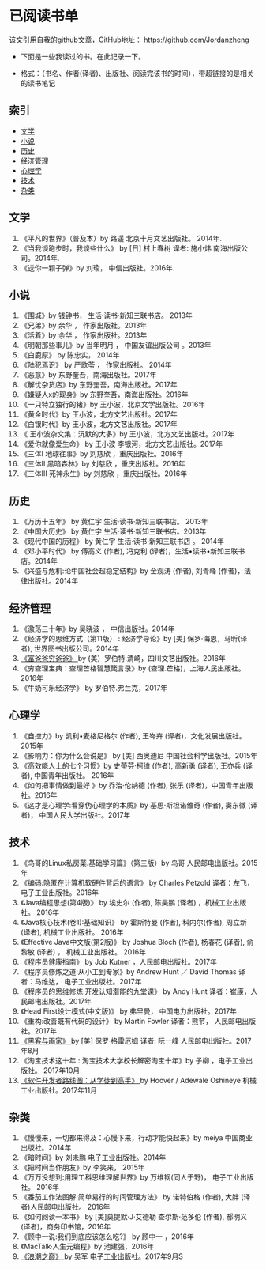 # 已阅读书单

该文引用自我的github文章，GitHub地址： [ https://github.com/Jordanzheng
](https://github.com/Jordanzheng)

  - 下面是一些我读过的书。在此记录一下。 

  - 格式：（书名、作者(译者)、出版社、阅读完该书的时间），带超链接的是相关的读书笔记 

##  索引

- [文学](#文学)
- [小说](#小说)
- [历史](#历史)
- [经济管理](#经济管理)
- [心理学](#心理学)
- [技术](#技术)
- [杂类](#杂类)  

<!-- more -->

##  文学

  1. 《平凡的世界》（普及本）by 路遥 北京十月文艺出版社。 2014年. 
  2. 《当我谈跑步时，我谈些什么》 by [日] 村上春树 译者: 施小炜 南海出版公司。2014年. 
  3. 《送你一颗子弹》by 刘瑜， 中信出版社。2016年. 

##  小说

  1. 《围城》by 钱钟书， 生活·读书·新知三联书店。 2013年 
  2. 《兄弟》by 余华 ， 作家出版社。2013年 
  3. 《活着》by 余华 ， 作家出版社。2013年 
  4. 《明朝那些事儿》by 当年明月 ， 中国友谊出版公司 。2013年 
  5. 《白鹿原》 by 陈忠实， 2014年 
  6. 《陆犯焉识》 by 严歌苓 ， 作家出版社。 2014年 
  7. 《恶意》by 东野奎吾，南海出版社。2017年 
  8. 《解忧杂货店》by 东野奎吾，南海出版社。2017年 
  9. 《嫌疑人x的现身》by 东野奎吾，南海出版社。2016年 
  10. 《一只特立独行的猪》by 王小波，北京文学出版社。2016年 
  11. 《黄金时代》by 王小波，北方文艺出版社。2017年 
  12. 《白银时代》by 王小波，北方文艺出版社。2017年 
  13. 《 王小波杂文集：沉默的大多》by 王小波，北方文艺出版社。2017年 
  14. 《爱你就像爱生命》 by 王小波 李银河，北方文艺出版社。2017年 
  15. 《三体I 地球往事》by 刘慈欣 ，重庆出版社。2016年 
  16. 《三体II 黑暗森林》by 刘慈欣 ，重庆出版社。2016年 
  17. 《三体III 死神永生》by 刘慈欣 ，重庆出版社。2016年 

##  历史

  1. 《万历十五年》 by 黄仁宇 生活·读书·新知三联书店。 2013年 
  2. 《中国大历史》 by 黄仁宇 生活·读书·新知三联书店。2013年 
  3. 《现代中国的历程》 by 黄仁宇 生活·读书·新知三联书店 。 2014年 
  4. 《邓小平时代》 by 傅高义 (作者),‎ 冯克利 (译者)，生活•读书•新知三联书店。2014年 
  5. 《兴盛与危机:论中国社会超稳定结构》by 金观涛 (作者),‎ 刘青峰 (作者)，法律出版社。2014年 

##  经济管理

  1. 《激荡三十年》by 吴晓波 ， 中信出版社。2014年 
  2. 《经济学的思维方式（第11版） : 经济学导论》by [美] 保罗·海恩，马昕(译者), 世界图书出版公司。2014年 
  3. [ 《富爸爸穷爸爸》 ](http://blog.csdn.net/zqh6516336520/article/details/53239839) by (美）罗伯特.清崎，四川文艺出版社。2016年 
  4. 《穷查理宝典：查理芒格智慧箴言录》by (查理.芒格)，上海人民出版社。 2016年 
  5. 《牛奶可乐经济学》 by 罗伯特.弗兰克，2017年 

##  心理学

  1. 《自控力》by 凯利•麦格尼格尔 (作者),‎ 王岑卉 (译者)，文化发展出版社。 2015年 
  2. 《影响力：你为什么会说是》 by [美] 西奥迪尼 中国社会科学出版社。2015年 
  3. 《高效能人士的七个习惯》by 史蒂芬·柯维 (作者),‎ 高新勇 (译者),‎ 王亦兵 (译者),‎ 中国青年出版社。 2016年 
  4. 《如何把事情做到最好 》by 乔治·伦纳德 (作者),‎ 张乐 (译者)，中国青年出版社。2016年 
  5. 《这才是心理学:看穿伪心理学的本质》by 基思·斯坦诺维奇 (作者),‎ 窦东徽 (译者)， 中国人民大学出版社。2017年 

##  技术

  1. 《鸟哥的Linux私房菜.基础学习篇》（第三版）by 鸟哥 人民邮电出版社。2015年 
  2. 《编码:隐匿在计算机软硬件背后的语言》 by Charles Petzold 译者：左飞，电子工业出版社。2016年 
  3. 《Java编程思想(第4版)》 by 埃史尔 (作者),‎ 陈昊鹏 (译者) ，机械工业出版社。 2016年 
  4. 《Java核心技术(卷1):基础知识》 by 霍斯特曼 (作者),‎ 科内尔(作者),‎ 周立新 (译者),‎ 机械工业出版社。 2016年 
  5. 《Effective Java中文版(第2版)》 by Joshua Bloch (作者),‎ 杨春花 (译者),‎ 俞黎敏 (译者) ，‎ 机械工业出版社。 2016年 
  6. 《程序员健康指南》 by Job Kutner ，人民邮电出版社。2017年 
  7. 《程序员修炼之道:从小工到专家》by Andrew Hunt ／ David Thomas 译者：马维达， 电子工业出版社。2017年 
  8. 《程序员的思维修炼:开发认知潜能的九堂课》 by Andy Hunt 译者：崔康，人民邮电出版社。2017年 
  9. 《Head First设计模式(中文版)》 by 弗里曼， 中国电力出版社。2017年 
  10. 《重构:改善既有代码的设计》 by Martin Fowler 译者：熊节， 人民邮电出版社。2017年 
  11. [ 《黑客与画家》 ](http://blog.csdn.net/zqh6516336520/article/details/77727346) by [美] 保罗·格雷厄姆 译者: 阮一峰 人民邮电出版社。2017年8月 
  12. 《淘宝技术这十年 : 淘宝技术大学校长解密淘宝十年》by 子柳 ，电子工业出版社。 2017年10月 
  13. [ 《软件开发者路线图：从学徒到高手》 ](http://blog.csdn.net/zqh6516336520/article/details/78430823) by Hoover / Adewale Oshineye 机械工业出版社。2017年11月 

##  杂类

  1. 《慢慢来，一切都来得及：心慢下来，行动才能快起来》by meiya 中国商业出版社。2014年 
  2. 《暗时间》by 刘未鹏 电子工业出版社。2014年 
  3. 《把时间当作朋友》by 李笑来， 2015年 
  4. 《万万没想到:用理工科思维理解世界》by 万维钢(同人于野)， 电子工业出版社。 2016年 
  5. 《番茄工作法图解:简单易行的时间管理方法》 by 诺特伯格 (作者),‎ 大胖 (译者)人民邮电出版社。 2016年 
  6. 《如何阅读一本书》 by [美]莫提默·J·艾德勒 查尔斯·范多伦 (作者),‎ 郝明义 (译者)，商务印书馆，2016年 
  7. 《顾中一说:我们到底应该怎么吃?》 by 顾中一 ，2016年 
  8. 《MacTalk·人生元编程》by 池建强，2016年 
  9. [ 《浪潮之巅》 ](http://blog.csdn.net/zqh6516336520/article/details/77939311) by 吴军 电子工业出版社。2017年9月S 


